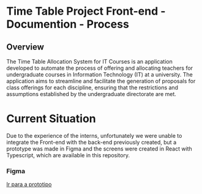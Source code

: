 <h1>Time Table Project Front-end - Documention - Process</h1>
<h2>Overview</h2>
<p>The Time Table Allocation System for IT Courses is an application developed to automate the process of offering and allocating teachers for undergraduate courses in Information Technology (IT) at a university. The application aims to streamline and facilitate the generation of proposals for class offerings for each discipline, ensuring that the restrictions and assumptions established by the undergraduate directorate are met.</p>
<h1>Current Situation</h1>
<p>Due to the experience of the interns, unfortunately we were unable to integrate the Front-end with the back-end previously created, but a prototype was made in Figma and the screens were created in React with Typescript, which are available in this repository.</p>
<h3>Figma</h3>

[Ir para a prototipo](https://www.figma.com/design/sC2OdkswsO1ZDDp7T8kxuS/UniXs---Prototipo?node-id=0-1&node-type=canvas&t=8itGfyYFtZFPHAvy-0")

